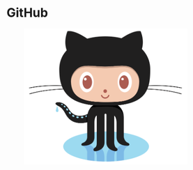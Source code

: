 # GitHub

<figure><img src="../.gitbook/assets/octocat-logo.png" alt="" width="375"><figcaption></figcaption></figure>

